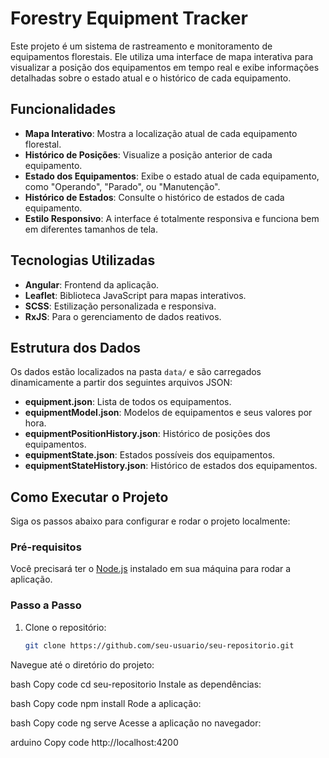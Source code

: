 # Forestry Equipment Tracker

Este projeto é um sistema de rastreamento e monitoramento de equipamentos florestais. Ele utiliza uma interface de mapa interativa para visualizar a posição dos equipamentos em tempo real e exibe informações detalhadas sobre o estado atual e o histórico de cada equipamento.

## Funcionalidades

- **Mapa Interativo**: Mostra a localização atual de cada equipamento florestal.
- **Histórico de Posições**: Visualize a posição anterior de cada equipamento.
- **Estado dos Equipamentos**: Exibe o estado atual de cada equipamento, como "Operando", "Parado", ou "Manutenção".
- **Histórico de Estados**: Consulte o histórico de estados de cada equipamento.
- **Estilo Responsivo**: A interface é totalmente responsiva e funciona bem em diferentes tamanhos de tela.

## Tecnologias Utilizadas

- **Angular**: Frontend da aplicação.
- **Leaflet**: Biblioteca JavaScript para mapas interativos.
- **SCSS**: Estilização personalizada e responsiva.
- **RxJS**: Para o gerenciamento de dados reativos.

## Estrutura dos Dados

Os dados estão localizados na pasta `data/` e são carregados dinamicamente a partir dos seguintes arquivos JSON:

- **equipment.json**: Lista de todos os equipamentos.
- **equipmentModel.json**: Modelos de equipamentos e seus valores por hora.
- **equipmentPositionHistory.json**: Histórico de posições dos equipamentos.
- **equipmentState.json**: Estados possíveis dos equipamentos.
- **equipmentStateHistory.json**: Histórico de estados dos equipamentos.

## Como Executar o Projeto

Siga os passos abaixo para configurar e rodar o projeto localmente:

### Pré-requisitos

Você precisará ter o [Node.js](https://nodejs.org/) instalado em sua máquina para rodar a aplicação.

### Passo a Passo

1. Clone o repositório:
   ```bash
   git clone https://github.com/seu-usuario/seu-repositorio.git
Navegue até o diretório do projeto:

bash
Copy code
cd seu-repositorio
Instale as dependências:

bash
Copy code
npm install
Rode a aplicação:

bash
Copy code
ng serve
Acesse a aplicação no navegador:

arduino
Copy code
http://localhost:4200
